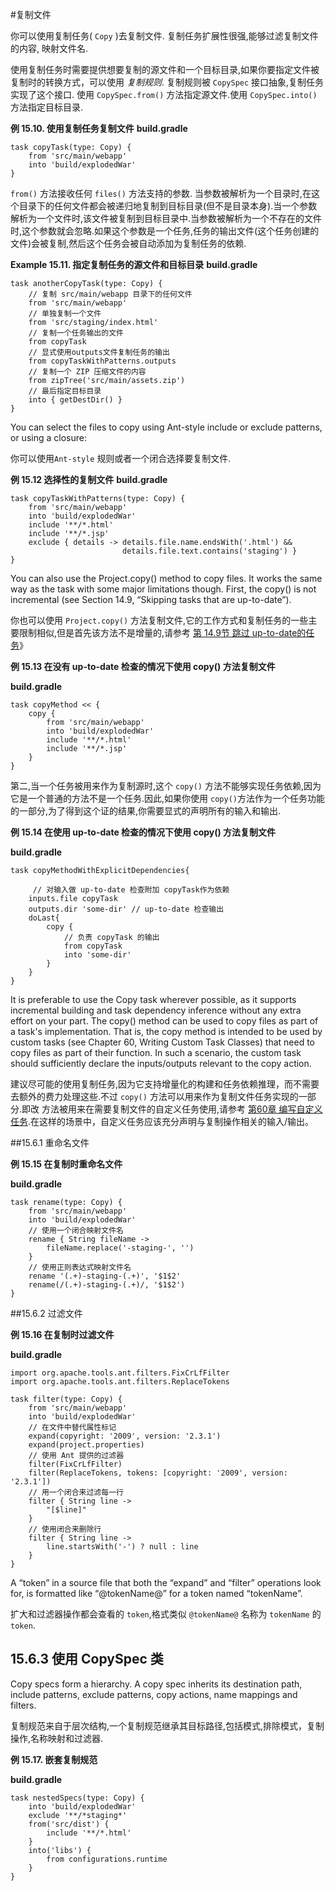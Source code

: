 #复制文件

你可以使用复制任务( `Copy` )去复制文件. 复制任务扩展性很强,能够过滤复制文件的内容, 映射文件名.

使用复制任务时需要提供想要复制的源文件和一个目标目录,如果你要指定文件被复制时的转换方式，可以使用 _复制规则_. 复制规则被 `CopySpec` 接口抽象,复制任务实现了这个接口. 使用 `CopySpec.from()` 方法指定源文件.使用 `CopySpec.into()` 方法指定目标目录.

**例 15.10. 使用复制任务复制文件**
**build.gradle**
```
task copyTask(type: Copy) {
    from 'src/main/webapp'
    into 'build/explodedWar'
}

```

`from()` 方法接收任何 `files()` 方法支持的参数. 当参数被解析为一个目录时,在这个目录下的任何文件都会被递归地复制到目标目录(但不是目录本身).当一个参数解析为一个文件时,该文件被复制到目标目录中.当参数被解析为一个不存在的文件时,这个参数就会忽略.如果这个参数是一个任务,任务的输出文件(这个任务创建的文件)会被复制,然后这个任务会被自动添加为复制任务的依赖.

**Example 15.11. 指定复制任务的源文件和目标目录**
**build.gradle**
```
task anotherCopyTask(type: Copy) {
    // 复制 src/main/webapp 目录下的任何文件
    from 'src/main/webapp'
    // 单独复制一个文件
    from 'src/staging/index.html'
    // 复制一个任务输出的文件
    from copyTask
    // 显式使用outputs文件复制任务的输出
    from copyTaskWithPatterns.outputs
    // 复制一个 ZIP 压缩文件的内容
    from zipTree('src/main/assets.zip')
    // 最后指定目标目录
    into { getDestDir() }
}

```
You can select the files to copy using Ant-style include or exclude patterns, or using a closure:

你可以使用`Ant-style` 规则或者一个闭合选择要复制文件.

**例 15.12 选择性的复制文件**
**build.gradle**
```
task copyTaskWithPatterns(type: Copy) {
    from 'src/main/webapp'
    into 'build/explodedWar'
    include '**/*.html'
    include '**/*.jsp'
    exclude { details -> details.file.name.endsWith('.html') &&
                         details.file.text.contains('staging') }
}
```

You can also use the Project.copy() method to copy files. It works the same way as the task with some major limitations though. First, the copy() is not incremental (see Section 14.9, “Skipping tasks that are up-to-date”).

你也可以使用 `Project.copy()` 方法复制文件,它的工作方式和复制任务的一些主要限制相似,但是首先该方法不是增量的,请参考 [第 14.9节 跳过 up-to-date的任务](https://docs.gradle.org/current/userguide/more_about_tasks.html#sec:up_to_date_checks)》

**例 15.13 在没有 up-to-date 检查的情况下使用 copy() 方法复制文件**

**build.gradle**
```
task copyMethod << {
    copy {
        from 'src/main/webapp'
        into 'build/explodedWar'
        include '**/*.html'
        include '**/*.jsp'
    }
}
```

第二,当一个任务被用来作为复制源时,这个 `copy()` 方法不能够实现任务依赖,因为它是一个普通的方法不是一个任务.因此,如果你使用 `copy()`方法作为一个任务功能的一部分,为了得到这个证的结果,你需要显式的声明所有的输入和输出.

**例 15.14 在使用 up-to-date 检查的情况下使用 copy() 方法复制文件**

**build.gradle**

```
task copyMethodWithExplicitDependencies{

     // 对输入做 up-to-date 检查附加 copyTask作为依赖
    inputs.file copyTask
    outputs.dir 'some-dir' // up-to-date 检查输出
    doLast{
        copy {
            // 负责 copyTask 的输出
            from copyTask
            into 'some-dir'
        }
    }
}

```

It is preferable to use the Copy task wherever possible, as it supports incremental building and task dependency inference without any extra effort on your part. The copy() method can be used to copy files as part of a task's implementation. That is, the copy method is intended to be used by custom tasks (see Chapter 60, Writing Custom Task Classes) that need to copy files as part of their function. In such a scenario, the custom task should sufficiently declare the inputs/outputs relevant to the copy action.

建议尽可能的使用复制任务,因为它支持增量化的构建和任务依赖推理，而不需要去额外的费力处理这些.不过 `copy()` 方法可以用来作为复制文件任务实现的一部分.即改 方法被用来在需要复制文件的自定义任务使用,请参考 [第60章 编写自定义任务](https://docs.gradle.org/current/userguide/custom_tasks.html).在这样的场景中，自定义任务应该充分声明与复制操作相关的输入/输出。

##15.6.1 重命名文件

**例 15.15 在复制时重命名文件**

**build.gradle**

```
task rename(type: Copy) {
    from 'src/main/webapp'
    into 'build/explodedWar'
    // 使用一个闭合映射文件名
    rename { String fileName ->
        fileName.replace('-staging-', '')
    }
    // 使用正则表达式映射文件名
    rename '(.+)-staging-(.+)', '$1$2'
    rename(/(.+)-staging-(.+)/, '$1$2')
}

```

##15.6.2 过滤文件

**例 15.16 在复制时过滤文件**

**build.gradle**

```
import org.apache.tools.ant.filters.FixCrLfFilter
import org.apache.tools.ant.filters.ReplaceTokens

task filter(type: Copy) {
    from 'src/main/webapp'
    into 'build/explodedWar'
    // 在文件中替代属性标记
    expand(copyright: '2009', version: '2.3.1')
    expand(project.properties)
    // 使用 Ant 提供的过滤器
    filter(FixCrLfFilter)
    filter(ReplaceTokens, tokens: [copyright: '2009', version: '2.3.1'])
    // 用一个闭合来过滤每一行
    filter { String line ->
        "[$line]"
    }
    // 使用闭合来删除行
    filter { String line ->
        line.startsWith('-') ? null : line
    }
}

```

A “token” in a source file that both the “expand” and “filter” operations look for, is formatted like “@tokenName@” for a token named “tokenName”.

扩大和过滤器操作都会查看的 `token`,格式类似 `@tokenName@` 名称为 `tokenName` 的 `token`.

## 15.6.3  使用 CopySpec 类

Copy specs form a hierarchy. A copy spec inherits its destination path, include patterns, exclude patterns, copy actions, name mappings and filters.

复制规范来自于层次结构,一个复制规范继承其目标路径,包括模式,排除模式，复制操作,名称映射和过滤器.

**例 15.17. 嵌套复制规范**

**build.gradle**

```
task nestedSpecs(type: Copy) {
    into 'build/explodedWar'
    exclude '**/*staging*'
    from('src/dist') {
        include '**/*.html'
    }
    into('libs') {
        from configurations.runtime
    }
}


```









































